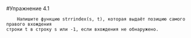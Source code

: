 #Упражнение 4.1
        
	    Напишите функцию strrindex(s, t), которая выдаёт позицию самого правого вхождения 
    строки t в строку s или -1, если вхождения не обнаружено.
